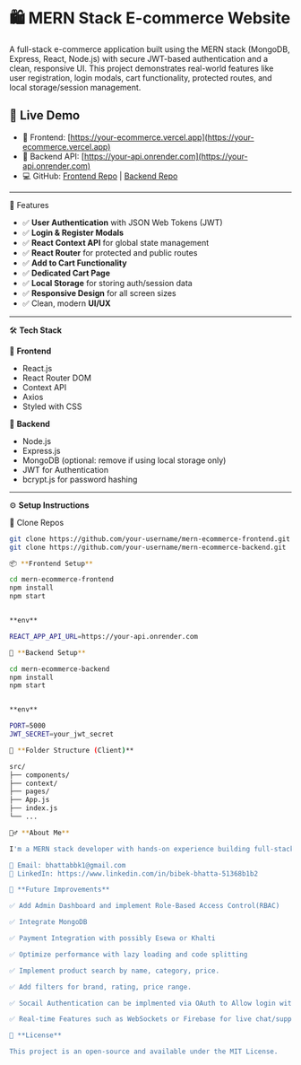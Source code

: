 # 🛍️ MERN Stack E-commerce Website

A full-stack e-commerce application built using the MERN stack (MongoDB, Express, React, Node.js) with secure JWT-based authentication and a clean, responsive UI. This project demonstrates real-world features like user registration, login modals, cart functionality, protected routes, and local storage/session management.

## 🚀 Live Demo

- 🔗 Frontend: [https://your-ecommerce.vercel.app](https://your-ecommerce.vercel.app)
- 🔗 Backend API: [https://your-api.onrender.com](https://your-api.onrender.com)
- 💻 GitHub: [Frontend Repo](#) | [Backend Repo](#)


---

📸 Features

- ✅ **User Authentication** with JSON Web Tokens (JWT)
- ✅ **Login & Register Modals**
- ✅ **React Context API** for global state management
- ✅ **React Router** for protected and public routes
- ✅ **Add to Cart Functionality**
- ✅ **Dedicated Cart Page**
- ✅ **Local Storage** for storing auth/session data
- ✅ **Responsive Design** for all screen sizes
- ✅ Clean, modern **UI/UX**

---

🛠️ **Tech Stack**

 🧠 **Frontend**
- React.js
- React Router DOM
- Context API
- Axios
- Styled with CSS

 🔐 **Backend**
- Node.js
- Express.js
- MongoDB (optional: remove if using local storage only)
- JWT for Authentication
- bcrypt.js for password hashing

---

⚙️ **Setup Instructions**

🔧 Clone Repos

```bash
git clone https://github.com/your-username/mern-ecommerce-frontend.git
git clone https://github.com/your-username/mern-ecommerce-backend.git

📦 **Frontend Setup**

cd mern-ecommerce-frontend
npm install
npm start


**env**

REACT_APP_API_URL=https://your-api.onrender.com

🧩 **Backend Setup**

cd mern-ecommerce-backend
npm install
npm start


**env**

PORT=5000
JWT_SECRET=your_jwt_secret

📂 **Folder Structure (Client)**

src/
├── components/
├── context/
├── pages/
├── App.js
├── index.js
└── ...

🙋‍♂️ **About Me**

I'm a MERN stack developer with hands-on experience building full-stack web applications using React, Node.js, Express, and JWT authentication.

📧 Email: bhattabbk1@gmail.com
🔗 LinkedIn: https://www.linkedin.com/in/bibek-bhatta-51368b1b2

🧠 **Future Improvements**

✅ Add Admin Dashboard and implement Role-Based Access Control(RBAC)

✅ Integrate MongoDB 

✅ Payment Integration with possibly Esewa or Khalti

✅ Optimize performance with lazy loading and code splitting

✅ Implement product search by name, category, price.

✅ Add filters for brand, rating, price range.

✅ Socail Authentication can be implmented via OAuth to Allow login with Google, Facebook, or GitHub.

✅ Real-time Features such as WebSockets or Firebase for live chat/support can also be implemented

📜 **License**

This project is an open-source and available under the MIT License.
